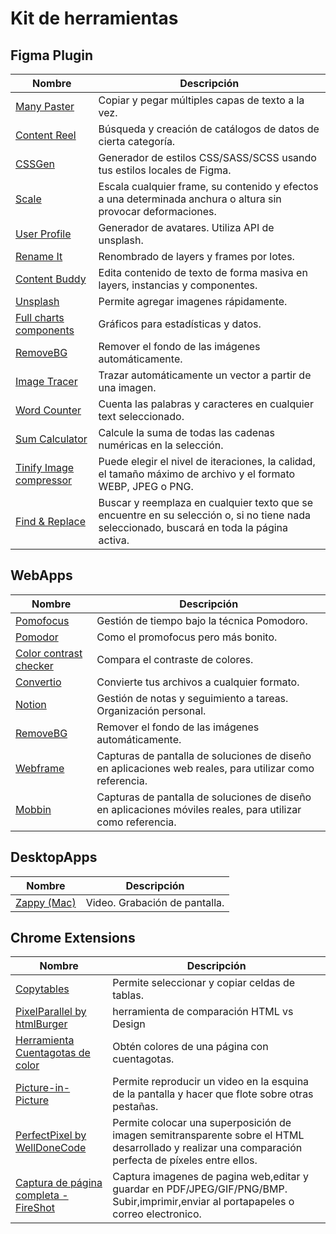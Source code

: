 # Kit de herramientas


## Figma Plugin

| **Nombre** | **Descripción** |
|----------|--------------|
| [Many Paster](https://www.figma.com/community/plugin/831936445397604629) | Copiar y pegar múltiples capas de texto a la vez.|
| [Content Reel](https://www.figma.com/community/plugin/731627216655469013 ) | Búsqueda y creación de catálogos de datos de cierta categoría.|
| [CSSGen](https://www.figma.com/community/plugin/742750636238601912 ) | Generador de estilos CSS/SASS/SCSS usando tus estilos locales de Figma.|
| [Scale](https://www.figma.com/community/plugin/836326694968364056) | Escala cualquier frame, su contenido y efectos a una determinada anchura o altura sin provocar deformaciones.|
| [User Profile](https://www.figma.com/community/plugin/749945157855564842) | Generador de avatares. Utiliza API de unsplash.|
| [Rename It](https://www.figma.com/community/plugin/731271836271143349) | Renombrado de layers y frames por lotes.|
| [Content Buddy](https://www.figma.com/community/plugin/731260490045684148) | Edita contenido de texto de forma masiva en layers, instancias y componentes.|
| [Unsplash](https://www.figma.com/community/plugin/738454987945972471) | Permite agregar imagenes rápidamente.|
| [Full charts components](https://www.figma.com/community/file/1039326385370619352)| Gráficos para estadísticas y datos.|
| [RemoveBG](https://www.figma.com/community/plugin/738992712906748191)| Remover el fondo de las imágenes automáticamente.|
| [Image Tracer](https://www.figma.com/community/plugin/735707089415755407) | Trazar automáticamente un vector a partir de una imagen.|
| [Word Counter](https://www.figma.com/community/plugin/835015945650515753) | Cuenta las palabras y caracteres en cualquier text seleccionado.|
| [Sum Calculator](https://www.figma.com/community/plugin/1159437719118974671/Sum-Calculator) | Calcule la suma de todas las cadenas numéricas en la selección.|
| [Tinify Image compressor](https://www.figma.com/community/plugin/1127372261563355491) | Puede elegir el nivel de iteraciones, la calidad, el tamaño máximo de archivo y el formato WEBP, JPEG o PNG.|
| [Find & Replace](https://www.figma.com/community/plugin/905964570877397972/Find-%26-Replace) | Buscar y reemplaza en cualquier texto que se encuentre en su selección o, si no tiene nada seleccionado, buscará en toda la página activa.|



## WebApps

| **Nombre** | **Descripción** |
|----------|--------------|
| [Pomofocus](https://pomofocus.io/) | Gestión de tiempo bajo la técnica Pomodoro.|
| [Pomodor](https://pomodor.app/timer ) | Como el promofocus pero más bonito.|
| [Color contrast checker](https://webaim.org/resources/contrastchecker/) | Compara el contraste de colores.|
| [Convertio](https://convertio.co/es/) | Convierte tus archivos a cualquier formato.|
| [Notion](https://notion.so) | Gestión de notas y seguimiento a tareas. Organización personal.|
| [RemoveBG](https://www.remove.bg/) | Remover el fondo de las imágenes automáticamente.|
| [Webframe](https://webframe.xyz/) | Capturas de pantalla de soluciones de diseño en aplicaciones web reales, para utilizar como referencia.|
| [Mobbin](https://mobbin.com/browse/ios/apps) | Capturas de pantalla de soluciones de diseño en aplicaciones móviles reales, para utilizar como referencia.|


## DesktopApps

| **Nombre** | **Descripción** |
|----------|--------------|
| [Zappy (Mac)](https://zapier.com/zappy) | Video. Grabación de pantalla.|


## Chrome Extensions
| **Nombre** | **Descripción** |
|----------|--------------|
| [Copytables](https://merribithouse.net/copytables/) |Permite seleccionar y copiar celdas de tablas.|
| [PixelParallel by htmlBurger](https://chrome.google.com/webstore/detail/pixelparallel-by-htmlburg/iffnoibnepbcloaaagchjonfplimpkob) |herramienta de comparación HTML vs Design|
| [Herramienta Cuentagotas de color](https://chrome.google.com/webstore/detail/ultimate-color-picker/clkoagfbjkilljcajbbielofkeokbhma) |Obtén colores de una página con cuentagotas.|
| [Picture-in-Picture](https://chrome.google.com/webstore/detail/picture-in-picture/bpjkjejdannjfahgbahegaendgjgnpci) |Permite reproducir un video en la esquina de la pantalla y hacer que flote sobre otras pestañas.|
| [PerfectPixel by WellDoneCode](https://chrome.google.com/webstore/detail/perfectpixel-by-welldonec/dkaagdgjmgdmbnecmcefdhjekcoceebi) |Permite colocar una superposición de imagen semitransparente sobre el HTML desarrollado y realizar una comparación perfecta de píxeles entre ellos.|
| [Captura de página completa - FireShot](https://merribithouse.net/copytables) |Captura imagenes de pagina web,editar y guardar en PDF/JPEG/GIF/PNG/BMP. Subir,imprimir,enviar al portapapeles o correo electronico.|
